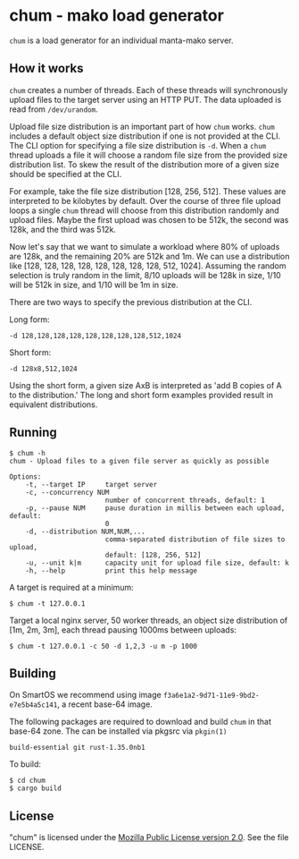 # chum - mako load generator

`chum` is a load generator for an individual manta-mako server.

## How it works

`chum` creates a number of threads. Each of these threads will synchronously
upload files to the target server using an HTTP PUT. The data uploaded is read
from `/dev/urandom`.

Upload file size distribution is an important part of how `chum` works. `chum`
includes a default object size distribution if one is not provided at the CLI.
The CLI option for specifying a file size distribution is `-d`. When a `chum`
thread uploads a file it will choose a random file size from the provided
size distribution list. To skew the result of the distribution more of a given
size should be specified at the CLI.

For example, take the file size distribution [128, 256, 512]. These values are
interpreted to be kilobytes by default. Over the course of three file upload
loops a single `chum` thread will choose from this distribution randomly and
upload files. Maybe the first upload was chosen to be 512k, the second was
128k, and the third was 512k.

Now let's say that we want to simulate a workload where 80% of uploads are
128k, and the remaining 20% are 512k and 1m. We can use a distribution like
[128, 128, 128, 128, 128, 128, 128, 128, 512, 1024]. Assuming the random
selection is truly random in the limit, 8/10 uploads will be 128k in size,
1/10 will be 512k in size, and 1/10 will be 1m in size.

There are two ways to specify the previous distribution at the CLI.

Long form:
```
-d 128,128,128,128,128,128,128,128,512,1024 
```
Short form:
```
-d 128x8,512,1024
```

Using the short form, a given size AxB is interpreted as 'add B copies of
A to the distribution.' The long and short form examples provided result in
equivalent distributions.

## Running

```
$ chum -h
chum - Upload files to a given file server as quickly as possible

Options:
    -t, --target IP     target server
    -c, --concurrency NUM
                        number of concurrent threads, default: 1
    -p, --pause NUM     pause duration in millis between each upload, default:
                        0
    -d, --distribution NUM,NUM,...
                        comma-separated distribution of file sizes to upload,
                        default: [128, 256, 512]
    -u, --unit k|m      capacity unit for upload file size, default: k
    -h, --help          print this help message
```

A target is required at a minimum:
```
$ chum -t 127.0.0.1
```

Target a local nginx server, 50 worker threads, an object size distribution of
[1m, 2m, 3m], each thread pausing 1000ms between uploads:

```
$ chum -t 127.0.0.1 -c 50 -d 1,2,3 -u m -p 1000
```

## Building

On SmartOS we recommend using image `f3a6e1a2-9d71-11e9-9bd2-e7e5b4a5c141`,
a recent base-64 image.

The following packages are required to download and build `chum` in that base-64
zone. The can be installed via pkgsrc via `pkgin(1)`

```
build-essential git rust-1.35.0nb1
```

To build:
```
$ cd chum
$ cargo build
```

## License

"chum" is licensed under the
[Mozilla Public License version 2.0](http://mozilla.org/MPL/2.0/).
See the file LICENSE.
